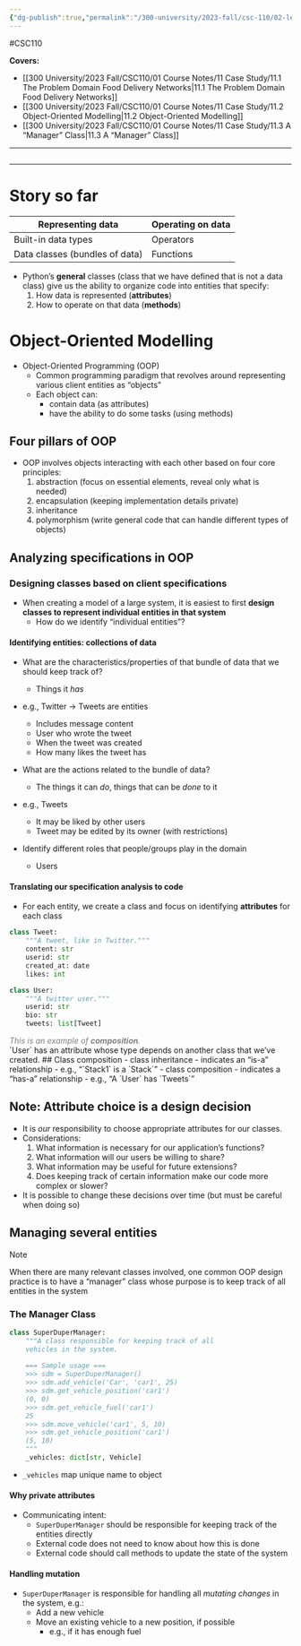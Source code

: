 ```yaml
---
{"dg-publish":true,"permalink":"/300-university/2023-fall/csc-110/02-lecture-notes/lecture-29-object-oriented-modelling/","created":"2023-12-02T15:43:00.164-05:00","updated":"2024-01-13T16:56:06.154-05:00"}
---
```


#CSC110

**Covers:**
- [[300 University/2023 Fall/CSC110/01 Course Notes/11 Case Study/11.1 The Problem Domain Food Delivery Networks\|11.1 The Problem Domain Food Delivery Networks]]
- [[300 University/2023 Fall/CSC110/01 Course Notes/11 Case Study/11.2 Object-Oriented Modelling\|11.2 Object-Oriented Modelling]]
- [[300 University/2023 Fall/CSC110/01 Course Notes/11 Case Study/11.3 A “Manager” Class\|11.3 A “Manager” Class]]
---
```table-of-contents
```
---
# Story so far

| Representing data              | Operating on data |
| ------------------------------ | ----------------- |
| Built-in data types            | Operators         |
| Data classes (bundles of data) | Functions                  |

- Python’s **general** classes (class that we have defined that is not a data class) give us the ability to organize code into entities that specify:
	1. How data is represented (**attributes**)
	2. How to operate on that data (**methods**)

# Object-Oriented Modelling

- Object-Oriented Programming (OOP)
	- Common programming paradigm that revolves around representing various client entities as “objects”
	- Each object can:
		- contain data (as attributes)
		- have the ability to do some tasks (using methods)

## Four pillars of OOP

- OOP involves objects interacting with each other based on four core principles:
	1. abstraction (focus on essential elements, reveal only what is needed)
	2. encapsulation (keeping implementation details private)
	3. inheritance
	4. polymorphism (write general code that can handle different types of objects)

## Analyzing specifications in OOP

### Designing classes based on client specifications
- When creating a model of a large system, it is easiest to first **design classes to represent individual entities in that system**
	- How do we identify “individual entities”?
#### Identifying entities: collections of data
- What are the characteristics/properties of that bundle of data that we should keep track of?
	- Things it *has*
- e.g., Twitter → Tweets are entities
	- Includes message content
	- User who wrote the tweet
	- When the tweet was created
	- How many likes the tweet has

- What are the actions related to the bundle of data?
	- The things it can *do*, things that can be *done* to it
- e.g., Tweets
	- It may be liked by other users
	- Tweet may be edited by its owner (with restrictions)

- Identify different roles that people/groups play in the domain
	- Users

#### Translating our specification analysis to code
- For each entity, we create a class and focus on identifying **attributes** for each class

```python
class Tweet:
	"""A tweet, like in Twitter."""
	content: str
	userid: str
	created_at: date
	likes: int
```

```python
class User:
	"""A twitter user."""
	userid: str
	bio: str
	tweets: list[Tweet]
```
<div class="caption" style="color: grey"><i>This is an example of <b>composition</b>.</i></div>
`User` has an attribute whose type depends on another class that we’ve created.
## Class composition
- class inheritance
	- indicates an “is-a” relationship
	- e.g., “`Stack1` is a `Stack`”
- class composition
	- indicates a “has-a” relationship
	- e.g., “A `User` has `Tweets`”

## Note: Attribute choice is a design decision
- It is *our* responsibility to choose appropriate attributes for our classes.
- Considerations:
	1. What information is necessary for our application’s functions?
	2. What information will our users be willing to share?
	3. What information may be useful for future extensions?
	4. Does keeping track of certain information make our code more complex or slower?
- It is possible to change these decisions over time (but must be careful when doing so)

## Managing several entities

> [!note] 
> When there are many relevant classes involved, one common OOP design practice is to have a “manager” class whose purpose is to keep track of all entities in the system

### The Manager Class

```python
class SuperDuperManager:
	"""A class responsible for keeping track of all
	vehicles in the system.
	
	=== Sample usage ===
    >>> sdm = SuperDuperManager()
    >>> sdm.add_vehicle('Car', 'car1', 25)
    >>> sdm.get_vehicle_position('car1')
    (0, 0)
    >>> sdm.get_vehicle_fuel('car1')
    25
    >>> sdm.move_vehicle('car1', 5, 10)
    >>> sdm.get_vehicle_position('car1')
	(5, 10)
	"""
	_vehicles: dict[str, Vehicle]
```

- `_vehicles` map unique name to object
#### Why private attributes
- Communicating intent:
	- `SuperDuperManager` should be responsible for keeping track of the entities directly
	- External code does not need to know about how this is done
	- External code should call methods to update the state of the system

#### Handling mutation
- `SuperDuperManager` is responsible for handling all *mutating changes* in the system, e.g.:
	- Add a new vehicle
	- Move an existing vehicle to a new position, if possible
		- e.g., if it has enough fuel